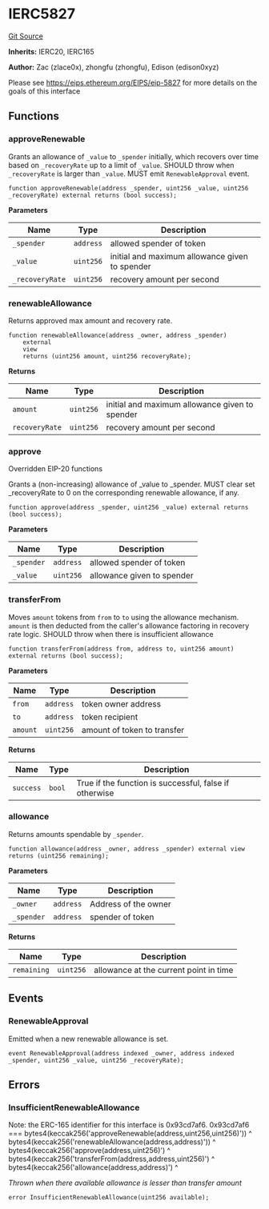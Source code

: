 # IERC5827
[Git Source](https://github.com/suberra/funnel-contracts/blob/f73a2b65eed37c0e1e9b0da6edd43d6dee610cb5/src/interfaces/IERC5827.sol)

**Inherits:**
IERC20, IERC165

**Author:**
Zac (zlace0x), zhongfu (zhongfu), Edison (edison0xyz)

Please see https://eips.ethereum.org/EIPS/eip-5827 for more details on the goals of this interface


## Functions
### approveRenewable

Grants an allowance of `_value` to `_spender` initially, which recovers over time based on `_recoveryRate` up to a limit of `_value`.
SHOULD throw when `_recoveryRate` is larger than `_value`.
MUST emit `RenewableApproval` event.


```solidity
function approveRenewable(address _spender, uint256 _value, uint256 _recoveryRate) external returns (bool success);
```
**Parameters**

|Name|Type|Description|
|----|----|-----------|
|`_spender`|`address`|allowed spender of token|
|`_value`|`uint256`|  initial and maximum allowance given to spender|
|`_recoveryRate`|`uint256`|recovery amount per second|


### renewableAllowance

Returns approved max amount and recovery rate.


```solidity
function renewableAllowance(address _owner, address _spender)
    external
    view
    returns (uint256 amount, uint256 recoveryRate);
```
**Returns**

|Name|Type|Description|
|----|----|-----------|
|`amount`|`uint256`|initial and maximum allowance given to spender|
|`recoveryRate`|`uint256`|recovery amount per second|


### approve

Overridden EIP-20 functions

Grants a (non-increasing) allowance of _value to _spender.
MUST clear set _recoveryRate to 0 on the corresponding renewable allowance, if any.


```solidity
function approve(address _spender, uint256 _value) external returns (bool success);
```
**Parameters**

|Name|Type|Description|
|----|----|-----------|
|`_spender`|`address`|allowed spender of token|
|`_value`|`uint256`|  allowance given to spender|


### transferFrom

Moves `amount` tokens from `from` to `to` using the
allowance mechanism. `amount` is then deducted from the caller's
allowance factoring in recovery rate logic.
SHOULD throw when there is insufficient allowance


```solidity
function transferFrom(address from, address to, uint256 amount) external returns (bool success);
```
**Parameters**

|Name|Type|Description|
|----|----|-----------|
|`from`|`address`|token owner address|
|`to`|`address`|token recipient|
|`amount`|`uint256`|amount of token to transfer|

**Returns**

|Name|Type|Description|
|----|----|-----------|
|`success`|`bool`|True if the function is successful, false if otherwise|


### allowance

Returns amounts spendable by `_spender`.


```solidity
function allowance(address _owner, address _spender) external view returns (uint256 remaining);
```
**Parameters**

|Name|Type|Description|
|----|----|-----------|
|`_owner`|`address`|Address of the owner|
|`_spender`|`address`|spender of token|

**Returns**

|Name|Type|Description|
|----|----|-----------|
|`remaining`|`uint256`|allowance at the current point in time|


## Events
### RenewableApproval
Emitted when a new renewable allowance is set.


```solidity
event RenewableApproval(address indexed _owner, address indexed _spender, uint256 _value, uint256 _recoveryRate);
```

## Errors
### InsufficientRenewableAllowance
Note: the ERC-165 identifier for this interface is 0x93cd7af6.
0x93cd7af6 ===
bytes4(keccak256('approveRenewable(address,uint256,uint256)')) ^
bytes4(keccak256('renewableAllowance(address,address)')) ^
bytes4(keccak256('approve(address,uint256)') ^
bytes4(keccak256('transferFrom(address,address,uint256)') ^
bytes4(keccak256('allowance(address,address)') ^

*Thrown when there available allowance is lesser than transfer amount*


```solidity
error InsufficientRenewableAllowance(uint256 available);
```

